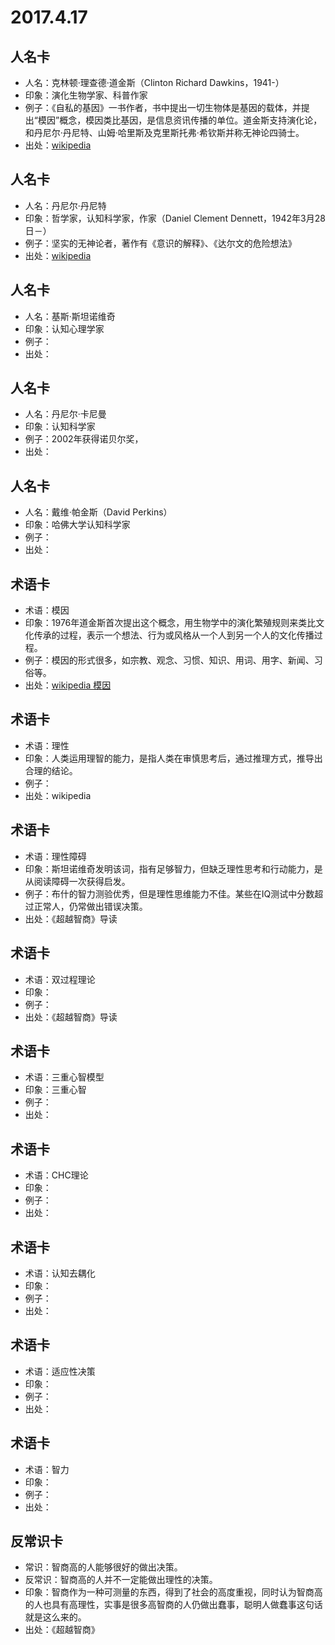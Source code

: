 # 2017.4.17
## 人名卡
- 人名：克林顿·理查德·道金斯（Clinton Richard Dawkins，1941-）
- 印象：演化生物学家、科普作家
- 例子：《自私的基因》一书作者，书中提出一切生物体是基因的载体，并提出“模因”概念，模因类比基因，是信息资讯传播的单位。道金斯支持演化论，和丹尼尔·丹尼特、山姆·哈里斯及克里斯托弗·希钦斯并称无神论四骑士。
- 出处：[wikipedia](https://zh.wikipedia.org/wiki/%E7%90%86%E6%9F%A5%E5%BE%B7%C2%B7%E9%81%93%E9%87%91%E6%96%AF "wikipedia")
## 人名卡
- 人名：丹尼尔·丹尼特
- 印象：哲学家，认知科学家，作家（Daniel Clement Dennett，1942年3月28日－） 
- 例子：坚实的无神论者，著作有《意识的解释》、《达尔文的危险想法》
- 出处：[wikipedia ](https://zh.wikipedia.org/wiki/%E4%B8%B9%E5%B0%BC%E7%88%BE%C2%B7%E4%B8%B9%E5%B0%BC%E7%89%B9#.E9.87.8D.E8.A6.81.E8.91.97.E4.BD.9C)
## 人名卡
- 人名：基斯·斯坦诺维奇
- 印象：认知心理学家
- 例子：
- 出处：
## 人名卡
- 人名：丹尼尔·卡尼曼
- 印象：认知科学家
- 例子：2002年获得诺贝尔奖，
- 出处：
## 人名卡
- 人名：戴维·帕金斯（David Perkins）
- 印象：哈佛大学认知科学家
- 例子：
- 出处：
## 术语卡
- 术语：模因
- 印象：1976年道金斯首次提出这个概念，用生物学中的演化繁殖规则来类比文化传承的过程，表示一个想法、行为或风格从一个人到另一个人的文化传播过程。
- 例子：模因的形式很多，如宗教、观念、习惯、知识、用词、用字、新闻、习俗等。
- 出处：[wikipedia 模因](https://zh.wikipedia.org/wiki/%E6%A8%A1%E5%9B%A0)



## 术语卡
- 术语：理性
- 印象：人类运用理智的能力，是指人类在审慎思考后，通过推理方式，推导出合理的结论。
- 例子：
- 出处：wikipedia
## 术语卡
- 术语：理性障碍
- 印象：斯坦诺维奇发明该词，指有足够智力，但缺乏理性思考和行动能力，是从阅读障碍一次获得启发。
- 例子：布什的智力测验优秀，但是理性思维能力不佳。某些在IQ测试中分数超过正常人，仍常做出错误决策。
- 出处：《超越智商》导读
## 术语卡
- 术语：双过程理论
- 印象：
- 例子：
- 出处：《超越智商》导读

## 术语卡
- 术语：三重心智模型
- 印象：三重心智
- 例子：
- 出处：

## 术语卡
- 术语：CHC理论
- 印象：
- 例子：
- 出处：
## 术语卡
- 术语：认知去耦化
- 印象：
- 例子：
- 出处：

## 术语卡
- 术语：适应性决策
- 印象：
- 例子：
- 出处：

## 术语卡
- 术语：智力
- 印象：
- 例子：
- 出处：
## 反常识卡
- 常识：智商高的人能够很好的做出决策。
- 反常识：智商高的人并不一定能做出理性的决策。
- 印象：智商作为一种可测量的东西，得到了社会的高度重视，同时认为智商高的人也具有高理性，实事是很多高智商的人仍做出蠢事，聪明人做蠢事这句话就是这么来的。
- 出处：《超越智商》
